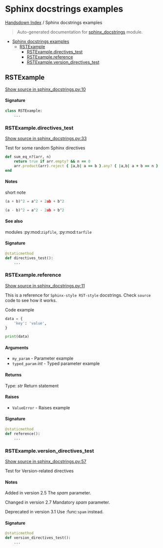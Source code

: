 # Sphinx docstrings examples

[Handsdown Index](./README.md#handsdown-index) /
Sphinx docstrings examples

> Auto-generated documentation for [sphinx_docstrings](../examples/sphinx_docstrings.py) module.

- [Sphinx docstrings examples](#sphinx-docstrings-examples)
  - [RSTExample](#rstexample)
    - [RSTExample.directives_test](#rstexampledirectives_test)
    - [RSTExample.reference](#rstexamplereference)
    - [RSTExample.version_directives_test](#rstexampleversion_directives_test)

## RSTExample

[Show source in sphinx_docstrings.py:10](../examples/sphinx_docstrings.py#L10)

#### Signature

```python
class RSTExample:
    ...
```

### RSTExample.directives_test

[Show source in sphinx_docstrings.py:33](../examples/sphinx_docstrings.py#L33)

Test for some random Sphinx directives


```ruby
def sum_eq_n?(arr, n)
    return true if arr.empty? && n == 0
    arr.product(arr).reject { |a,b| a == b }.any? { |a,b| a + b == n }
end
```

#### Notes

short note


```python
(a + b)^2 = a^2 + 2ab + b^2

(a - b)^2 = a^2 - 2ab + b^2
```

#### See also

modules :py:mod:`zipfile`, :py:mod:`tarfile`

#### Signature

```python
@staticmethod
def directives_test():
    ...
```

### RSTExample.reference

[Show source in sphinx_docstrings.py:11](../examples/sphinx_docstrings.py#L11)

This is a reference for ``Sphinx-style RST-style`` docstrings. Check `source` code
to see how it works.

Code example

```python
data = {
    'key': 'value',
}

print(data)
```

#### Arguments

- `my_param` - Parameter example
- `typed_param` *int* - Typed parameter example

#### Returns

Type: *str*
Return statement

#### Raises

- `ValueError` -  Raises example

#### Signature

```python
@staticmethod
def reference():
    ...
```

### RSTExample.version_directives_test

[Show source in sphinx_docstrings.py:57](../examples/sphinx_docstrings.py#L57)

Test for Version-related directives

#### Notes

Added in version 2.5
    The *spam* parameter.


Changed in version 2.7
    Mandatory *spam* parameter.


Deprecated in version 3.1
    Use :func:`spam` instead.

#### Signature

```python
@staticmethod
def version_directives_test():
    ...
```